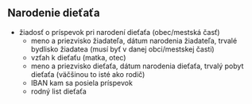 ## Narodenie dieťaťa
- žiadosť o príspevok pri narodení dieťaťa (obec/mestská časť)
  - meno a priezvisko žiadateľa, dátum narodenia žiadateľa, trvalé bydlisko žiadatea (musí byť v danej obci/mestskej časti)
  - vzťah k dieťaťu (matka, otec)
  - meno a priezvisko dieťaťa, dátum narodenia dieťaťa, trvalý pobyt dieťaťa (väčšinou to isté ako rodič)
  - IBAN kam sa posiela príspevok
  - rodný list dieťaťa
